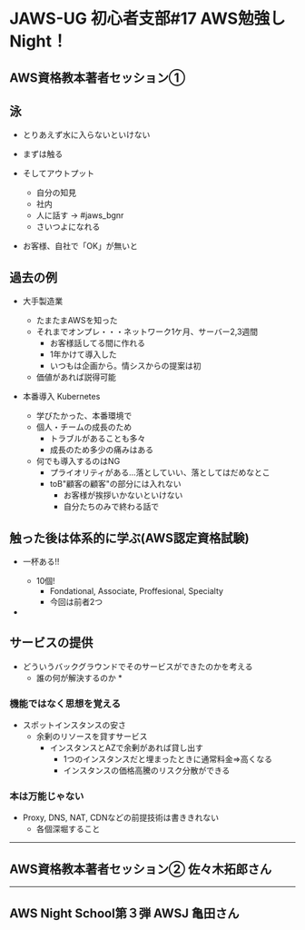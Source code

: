 # JAWS-UG 初心者支部#17 AWS勉強しNight！

## AWS資格教本著者セッション①

## 泳

* とりあえず水に入らないといけない

* まずは触る
* そしてアウトプット
  * 自分の知見
  * 社内
  * 人に話す -> #jaws_bgnr
  * さいつよになれる

* お客様、自社で「OK」が無いと

## 過去の例

* 大手製造業
  * たまたまAWSを知った
  * それまでオンプレ・・・ネットワーク1ケ月、サーバー2,3週間
    * お客様話してる間に作れる
    * 1年かけて導入した
    * いつもは企画から。情シスからの提案は初
  * 価値があれば説得可能

* 本番導入 Kubernetes
  * 学びたかった、本番環境で
  * 個人・チームの成長のため
    * トラブルがあることも多々
    * 成長のため多少の痛みはある
  * 何でも導入するのはNG
    * プライオリティがある...落としていい、落としてはだめなとこ
    * toB"顧客の顧客"の部分には入れない
      * お客様が挨拶いかないといけない
      * 自分たちのみで終わる話で

## 触った後は体系的に学ぶ(AWS認定資格試験)

* 一杯ある!!
  * 10個!
    * Fondational, Associate, Proffesional, Specialty
    * 今回は前者2つ

* 


## サービスの提供

* どういうバックグラウンドでそのサービスができたのかを考える
  * 誰の何が解決するのか
    * 

### 機能ではなく思想を覚える

* スポットインスタンスの安さ
  * 余剰のリソースを貸すサービス
    * インスタンスとAZで余剰があれば貸し出す
      * 1つのインスタンスだと埋まったときに通常料金⇒高くなる
      * インスタンスの価格高騰のリスク分散ができる

### 本は万能じゃない

* Proxy, DNS, NAT, CDNなどの前提技術は書ききれない
  * 各個深堀すること


-----

## AWS資格教本著者セッション② 佐々木拓郎さん

-----

## AWS Night School第３弾 AWSJ 亀田さん

